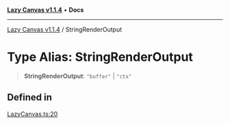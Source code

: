 [**Lazy Canvas v1.1.4**](../README.md) • **Docs**

***

[Lazy Canvas v1.1.4](../globals.md) / StringRenderOutput

# Type Alias: StringRenderOutput

> **StringRenderOutput**: `"buffer"` \| `"ctx"`

## Defined in

[LazyCanvas.ts:20](https://github.com/Asayukiii/lazy-canvas-ts/blob/eede1ecae82026bf7ec8c2e6dc894fb1a062462a/src/LazyCanvas.ts#L20)
